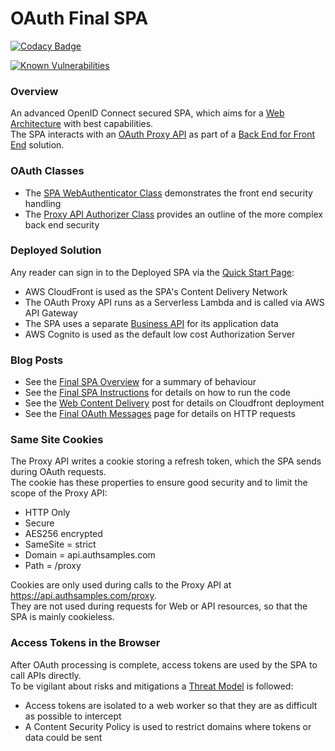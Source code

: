 # OAuth Final SPA

[![Codacy Badge](https://app.codacy.com/project/badge/Grade/f2c5ede8739440599096fc25010ab6f6)](https://www.codacy.com/gh/gary-archer/oauth.websample.final/dashboard?utm_source=github.com&amp;utm_medium=referral&amp;utm_content=gary-archer/oauth.websample.final&amp;utm_campaign=Badge_Grade)
 
[![Known Vulnerabilities](https://snyk.io/test/github/gary-archer/oauth.websample.final/badge.svg?targetFile=spa/package.json)](https://snyk.io/test/github/gary-archer/oauth.websample.final?targetFile=spa/package.json)

### Overview

An advanced OpenID Connect secured SPA, which aims for a [Web Architecture](https://authguidance.com/2017/09/08/goal-1-spas/) with best capabilities.\
The SPA interacts with an [OAuth Proxy API](https://github.com/gary-archer/oauth.webproxyapi) as part of a [Back End for Front End](https://authguidance.com/2019/09/09/spa-back-end-for-front-end) solution.

### OAuth Classes

- The [SPA WebAuthenticator Class](https://github.com/gary-archer/oauth.websample.final/blob/master/spa/src/plumbing/oauth/web/webAuthenticator.ts) demonstrates the front end security handling
- The [Proxy API Authorizer Class](https://github.com/gary-archer/oauth.webproxyapi/blob/master/src/core/services/authorizer.ts) provides an outline of the more complex back end security

### Deployed Solution

Any reader can sign in to the Deployed SPA via the [Quick Start Page](https://authguidance.com/home/code-samples-quickstart/):

- AWS CloudFront is used as the SPA's Content Delivery Network
- The OAuth Proxy API runs as a Serverless Lambda and is called via AWS API Gateway
- The SPA uses a separate [Business API](https://github.com/gary-archer/oauth.apisample.serverless) for its application data
- AWS Cognito is used as the default low cost Authorization Server

### Blog Posts

- See the [Final SPA Overview](https://authguidance.com/2019/04/07/local-ui-setup) for a summary of behaviour
- See the [Final SPA Instructions](https://authguidance.com/2019/04/08/how-to-run-the-react-js-spa) for details on how to run the code
- See the [Web Content Delivery](https://authguidance.com/2018/12/02/spa-content-deployment) post for details on Cloudfront deployment
- See the [Final OAuth Messages](https://authguidance.com/2020/05/24/spa-and-api-final-http-messages) page for details on HTTP requests

### Same Site Cookies

The Proxy API writes a cookie storing a refresh token, which the SPA sends during OAuth requests.\
The cookie has these properties to ensure good security and to limit the scope of the Proxy API:

- HTTP Only
- Secure
- AES256 encrypted
- SameSite = strict
- Domain = api.authsamples.com
- Path = /proxy

Cookies are only used during calls to the Proxy API at https://api.authsamples.com/proxy. \
They are not used during requests for Web or API resources, so that the SPA is mainly cookieless.

### Access Tokens in the Browser

After OAuth processing is complete, access tokens are used by the SPA to call APIs directly.\
To be vigilant about risks and mitigations a [Threat Model](https://authguidance.com/2019/09/08/ui-token-management) is followed:

- Access tokens are isolated to a web worker so that they are as difficult as possible to intercept
- A Content Security Policy is used to restrict domains where tokens or data could be sent
